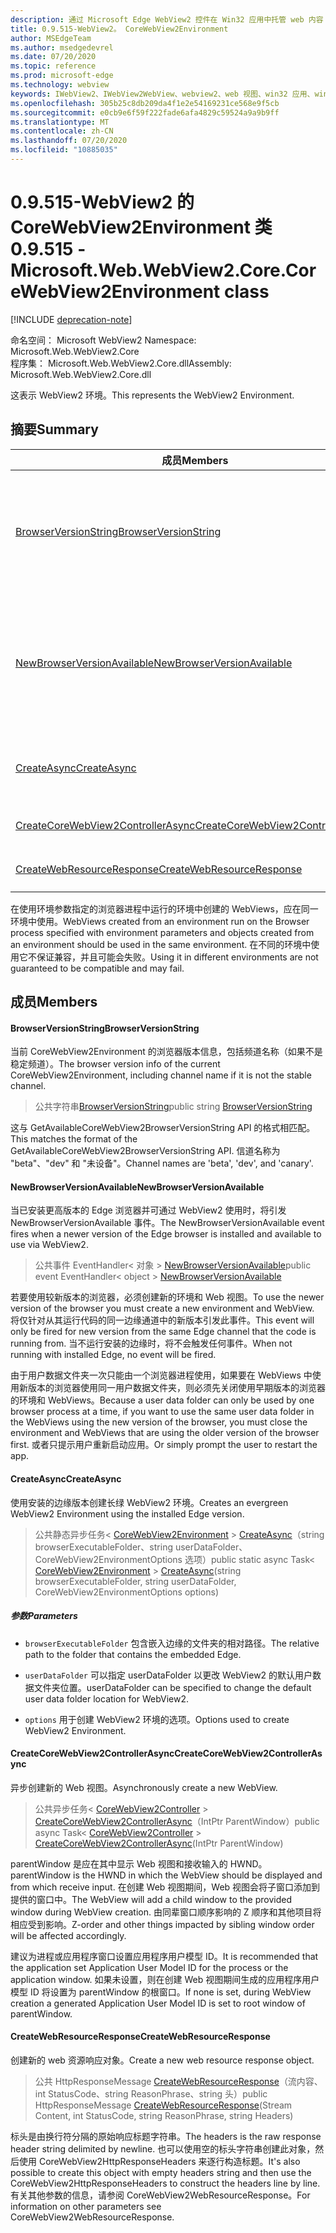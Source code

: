 ```yaml
---
description: 通过 Microsoft Edge WebView2 控件在 Win32 应用中托管 web 内容
title: 0.9.515-WebView2。 CoreWebView2Environment
author: MSEdgeTeam
ms.author: msedgedevrel
ms.date: 07/20/2020
ms.topic: reference
ms.prod: microsoft-edge
ms.technology: webview
keywords: IWebView2、IWebView2WebView、webview2、web 视图、win32 应用、win32、edge、ICoreWebView2、ICoreWebView2Controller、浏览器控件、边缘 html
ms.openlocfilehash: 305b25c8db209da4f1e2e54169231ce568e9f5cb
ms.sourcegitcommit: e0cb9e6f59f222fade6afa4829c59524a9a9b9ff
ms.translationtype: MT
ms.contentlocale: zh-CN
ms.lasthandoff: 07/20/2020
ms.locfileid: "10885035"
---
```

# <span data-ttu-id="5ada2-104">0.9.515-WebView2 的 CoreWebView2Environment 类</span><span class="sxs-lookup"><span data-stu-id="5ada2-104">0.9.515 - Microsoft.Web.WebView2.Core.CoreWebView2Environment class</span></span> 

[!INCLUDE [deprecation-note](../../includes/deprecation-note.md)]

<span data-ttu-id="5ada2-105">命名空间： Microsoft WebView2 </span><span class="sxs-lookup"><span data-stu-id="5ada2-105">Namespace: Microsoft.Web.WebView2.Core</span></span>\
<span data-ttu-id="5ada2-106">程序集： Microsoft.Web.WebView2.Core.dll</span><span class="sxs-lookup"><span data-stu-id="5ada2-106">Assembly: Microsoft.Web.WebView2.Core.dll</span></span>

<span data-ttu-id="5ada2-107">这表示 WebView2 环境。</span><span class="sxs-lookup"><span data-stu-id="5ada2-107">This represents the WebView2 Environment.</span></span>

## <span data-ttu-id="5ada2-108">摘要</span><span class="sxs-lookup"><span data-stu-id="5ada2-108">Summary</span></span>

 <span data-ttu-id="5ada2-109">成员</span><span class="sxs-lookup"><span data-stu-id="5ada2-109">Members</span></span>                        | <span data-ttu-id="5ada2-110">描述</span><span class="sxs-lookup"><span data-stu-id="5ada2-110">Descriptions</span></span>
--------------------------------|---------------------------------------------
[<span data-ttu-id="5ada2-111">BrowserVersionString</span><span class="sxs-lookup"><span data-stu-id="5ada2-111">BrowserVersionString</span></span>](#browserversionstring) | <span data-ttu-id="5ada2-112">当前 CoreWebView2Environment 的浏览器版本信息，包括频道名称（如果不是稳定频道）。</span><span class="sxs-lookup"><span data-stu-id="5ada2-112">The browser version info of the current CoreWebView2Environment, including channel name if it is not the stable channel.</span></span>
[<span data-ttu-id="5ada2-113">NewBrowserVersionAvailable</span><span class="sxs-lookup"><span data-stu-id="5ada2-113">NewBrowserVersionAvailable</span></span>](#newbrowserversionavailable) | <span data-ttu-id="5ada2-114">当已安装更高版本的 Edge 浏览器并可通过 WebView2 使用时，将引发 NewBrowserVersionAvailable 事件。</span><span class="sxs-lookup"><span data-stu-id="5ada2-114">The NewBrowserVersionAvailable event fires when a newer version of the Edge browser is installed and available to use via WebView2.</span></span>
[<span data-ttu-id="5ada2-115">CreateAsync</span><span class="sxs-lookup"><span data-stu-id="5ada2-115">CreateAsync</span></span>](#createasync) | <span data-ttu-id="5ada2-116">使用安装的边缘版本创建长绿 WebView2 环境。</span><span class="sxs-lookup"><span data-stu-id="5ada2-116">Creates an evergreen WebView2 Environment using the installed Edge version.</span></span>
[<span data-ttu-id="5ada2-117">CreateCoreWebView2ControllerAsync</span><span class="sxs-lookup"><span data-stu-id="5ada2-117">CreateCoreWebView2ControllerAsync</span></span>](#createcorewebview2controllerasync) | <span data-ttu-id="5ada2-118">异步创建新的 Web 视图。</span><span class="sxs-lookup"><span data-stu-id="5ada2-118">Asynchronously create a new WebView.</span></span>
[<span data-ttu-id="5ada2-119">CreateWebResourceResponse</span><span class="sxs-lookup"><span data-stu-id="5ada2-119">CreateWebResourceResponse</span></span>](#createwebresourceresponse) | <span data-ttu-id="5ada2-120">创建新的 web 资源响应对象。</span><span class="sxs-lookup"><span data-stu-id="5ada2-120">Create a new web resource response object.</span></span>

<span data-ttu-id="5ada2-121">在使用环境参数指定的浏览器进程中运行的环境中创建的 WebViews，应在同一环境中使用。</span><span class="sxs-lookup"><span data-stu-id="5ada2-121">WebViews created from an environment run on the Browser process specified with environment parameters and objects created from an environment should be used in the same environment.</span></span> <span data-ttu-id="5ada2-122">在不同的环境中使用它不保证兼容，并且可能会失败。</span><span class="sxs-lookup"><span data-stu-id="5ada2-122">Using it in different environments are not guaranteed to be compatible and may fail.</span></span>

## <span data-ttu-id="5ada2-123">成员</span><span class="sxs-lookup"><span data-stu-id="5ada2-123">Members</span></span>

#### <span data-ttu-id="5ada2-124">BrowserVersionString</span><span class="sxs-lookup"><span data-stu-id="5ada2-124">BrowserVersionString</span></span> 

<span data-ttu-id="5ada2-125">当前 CoreWebView2Environment 的浏览器版本信息，包括频道名称（如果不是稳定频道）。</span><span class="sxs-lookup"><span data-stu-id="5ada2-125">The browser version info of the current CoreWebView2Environment, including channel name if it is not the stable channel.</span></span>

> <span data-ttu-id="5ada2-126">公共字符串[BrowserVersionString](#browserversionstring)</span><span class="sxs-lookup"><span data-stu-id="5ada2-126">public string [BrowserVersionString](#browserversionstring)</span></span>

<span data-ttu-id="5ada2-127">这与 GetAvailableCoreWebView2BrowserVersionString API 的格式相匹配。</span><span class="sxs-lookup"><span data-stu-id="5ada2-127">This matches the format of the GetAvailableCoreWebView2BrowserVersionString API.</span></span> <span data-ttu-id="5ada2-128">信道名称为 "beta"、"dev" 和 "未设备"。</span><span class="sxs-lookup"><span data-stu-id="5ada2-128">Channel names are 'beta', 'dev', and 'canary'.</span></span>

#### <span data-ttu-id="5ada2-129">NewBrowserVersionAvailable</span><span class="sxs-lookup"><span data-stu-id="5ada2-129">NewBrowserVersionAvailable</span></span> 

<span data-ttu-id="5ada2-130">当已安装更高版本的 Edge 浏览器并可通过 WebView2 使用时，将引发 NewBrowserVersionAvailable 事件。</span><span class="sxs-lookup"><span data-stu-id="5ada2-130">The NewBrowserVersionAvailable event fires when a newer version of the Edge browser is installed and available to use via WebView2.</span></span>

> <span data-ttu-id="5ada2-131">公共事件 EventHandler< 对象 > [NewBrowserVersionAvailable](#newbrowserversionavailable)</span><span class="sxs-lookup"><span data-stu-id="5ada2-131">public event EventHandler< object > [NewBrowserVersionAvailable](#newbrowserversionavailable)</span></span>

<span data-ttu-id="5ada2-132">若要使用较新版本的浏览器，必须创建新的环境和 Web 视图。</span><span class="sxs-lookup"><span data-stu-id="5ada2-132">To use the newer version of the browser you must create a new environment and WebView.</span></span> <span data-ttu-id="5ada2-133">将仅针对从其运行代码的同一边缘通道中的新版本引发此事件。</span><span class="sxs-lookup"><span data-stu-id="5ada2-133">This event will only be fired for new version from the same Edge channel that the code is running from.</span></span> <span data-ttu-id="5ada2-134">当不运行安装的边缘时，将不会触发任何事件。</span><span class="sxs-lookup"><span data-stu-id="5ada2-134">When not running with installed Edge, no event will be fired.</span></span>

<span data-ttu-id="5ada2-135">由于用户数据文件夹一次只能由一个浏览器进程使用，如果要在 WebViews 中使用新版本的浏览器使用同一用户数据文件夹，则必须先关闭使用早期版本的浏览器的环境和 WebViews。</span><span class="sxs-lookup"><span data-stu-id="5ada2-135">Because a user data folder can only be used by one browser process at a time, if you want to use the same user data folder in the WebViews using the new version of the browser, you must close the environment and WebViews that are using the older version of the browser first.</span></span> <span data-ttu-id="5ada2-136">或者只提示用户重新启动应用。</span><span class="sxs-lookup"><span data-stu-id="5ada2-136">Or simply prompt the user to restart the app.</span></span>

#### <span data-ttu-id="5ada2-137">CreateAsync</span><span class="sxs-lookup"><span data-stu-id="5ada2-137">CreateAsync</span></span> 

<span data-ttu-id="5ada2-138">使用安装的边缘版本创建长绿 WebView2 环境。</span><span class="sxs-lookup"><span data-stu-id="5ada2-138">Creates an evergreen WebView2 Environment using the installed Edge version.</span></span>

> <span data-ttu-id="5ada2-139">公共静态异步任务< [CoreWebView2Environment](microsoft-web-webview2-core-corewebview2environment.md)  >  [CreateAsync](#createasync)（string browserExecutableFolder、string userDataFolder、CoreWebView2EnvironmentOptions 选项）</span><span class="sxs-lookup"><span data-stu-id="5ada2-139">public static async Task< [CoreWebView2Environment](microsoft-web-webview2-core-corewebview2environment.md) > [CreateAsync](#createasync)(string browserExecutableFolder, string userDataFolder, CoreWebView2EnvironmentOptions options)</span></span>

##### <span data-ttu-id="5ada2-140">参数</span><span class="sxs-lookup"><span data-stu-id="5ada2-140">Parameters</span></span>
* `browserExecutableFolder` <span data-ttu-id="5ada2-141">包含嵌入边缘的文件夹的相对路径。</span><span class="sxs-lookup"><span data-stu-id="5ada2-141">The relative path to the folder that contains the embedded Edge.</span></span> 

* `userDataFolder` <span data-ttu-id="5ada2-142">可以指定 userDataFolder 以更改 WebView2 的默认用户数据文件夹位置。</span><span class="sxs-lookup"><span data-stu-id="5ada2-142">userDataFolder can be specified to change the default user data folder location for WebView2.</span></span> 

* `options` <span data-ttu-id="5ada2-143">用于创建 WebView2 环境的选项。</span><span class="sxs-lookup"><span data-stu-id="5ada2-143">Options used to create WebView2 Environment.</span></span>

#### <span data-ttu-id="5ada2-144">CreateCoreWebView2ControllerAsync</span><span class="sxs-lookup"><span data-stu-id="5ada2-144">CreateCoreWebView2ControllerAsync</span></span> 

<span data-ttu-id="5ada2-145">异步创建新的 Web 视图。</span><span class="sxs-lookup"><span data-stu-id="5ada2-145">Asynchronously create a new WebView.</span></span>

> <span data-ttu-id="5ada2-146">公共异步任务< [CoreWebView2Controller](microsoft-web-webview2-core-corewebview2controller.md)  >  [CreateCoreWebView2ControllerAsync](#createcorewebview2controllerasync)（IntPtr ParentWindow）</span><span class="sxs-lookup"><span data-stu-id="5ada2-146">public async Task< [CoreWebView2Controller](microsoft-web-webview2-core-corewebview2controller.md) > [CreateCoreWebView2ControllerAsync](#createcorewebview2controllerasync)(IntPtr ParentWindow)</span></span>

<span data-ttu-id="5ada2-147">parentWindow 是应在其中显示 Web 视图和接收输入的 HWND。</span><span class="sxs-lookup"><span data-stu-id="5ada2-147">parentWindow is the HWND in which the WebView should be displayed and from which receive input.</span></span> <span data-ttu-id="5ada2-148">在创建 Web 视图期间，Web 视图会将子窗口添加到提供的窗口中。</span><span class="sxs-lookup"><span data-stu-id="5ada2-148">The WebView will add a child window to the provided window during WebView creation.</span></span> <span data-ttu-id="5ada2-149">由同辈窗口顺序影响的 Z 顺序和其他项目将相应受到影响。</span><span class="sxs-lookup"><span data-stu-id="5ada2-149">Z-order and other things impacted by sibling window order will be affected accordingly.</span></span>

<span data-ttu-id="5ada2-150">建议为进程或应用程序窗口设置应用程序用户模型 ID。</span><span class="sxs-lookup"><span data-stu-id="5ada2-150">It is recommended that the application set Application User Model ID for the process or the application window.</span></span> <span data-ttu-id="5ada2-151">如果未设置，则在创建 Web 视图期间生成的应用程序用户模型 ID 将设置为 parentWindow 的根窗口。</span><span class="sxs-lookup"><span data-stu-id="5ada2-151">If none is set, during WebView creation a generated Application User Model ID is set to root window of parentWindow.</span></span>

#### <span data-ttu-id="5ada2-152">CreateWebResourceResponse</span><span class="sxs-lookup"><span data-stu-id="5ada2-152">CreateWebResourceResponse</span></span> 

<span data-ttu-id="5ada2-153">创建新的 web 资源响应对象。</span><span class="sxs-lookup"><span data-stu-id="5ada2-153">Create a new web resource response object.</span></span>

> <span data-ttu-id="5ada2-154">公共 HttpResponseMessage [CreateWebResourceResponse](#createwebresourceresponse)（流内容、int StatusCode、string ReasonPhrase、string 头）</span><span class="sxs-lookup"><span data-stu-id="5ada2-154">public HttpResponseMessage [CreateWebResourceResponse](#createwebresourceresponse)(Stream Content, int StatusCode, string ReasonPhrase, string Headers)</span></span>

<span data-ttu-id="5ada2-155">标头是由换行符分隔的原始响应标题字符串。</span><span class="sxs-lookup"><span data-stu-id="5ada2-155">The headers is the raw response header string delimited by newline.</span></span> <span data-ttu-id="5ada2-156">也可以使用空的标头字符串创建此对象，然后使用 CoreWebView2HttpResponseHeaders 来逐行构造标题。</span><span class="sxs-lookup"><span data-stu-id="5ada2-156">It's also possible to create this object with empty headers string and then use the CoreWebView2HttpResponseHeaders to construct the headers line by line.</span></span> <span data-ttu-id="5ada2-157">有关其他参数的信息，请参阅 CoreWebView2WebResourceResponse。</span><span class="sxs-lookup"><span data-stu-id="5ada2-157">For information on other parameters see CoreWebView2WebResourceResponse.</span></span>

